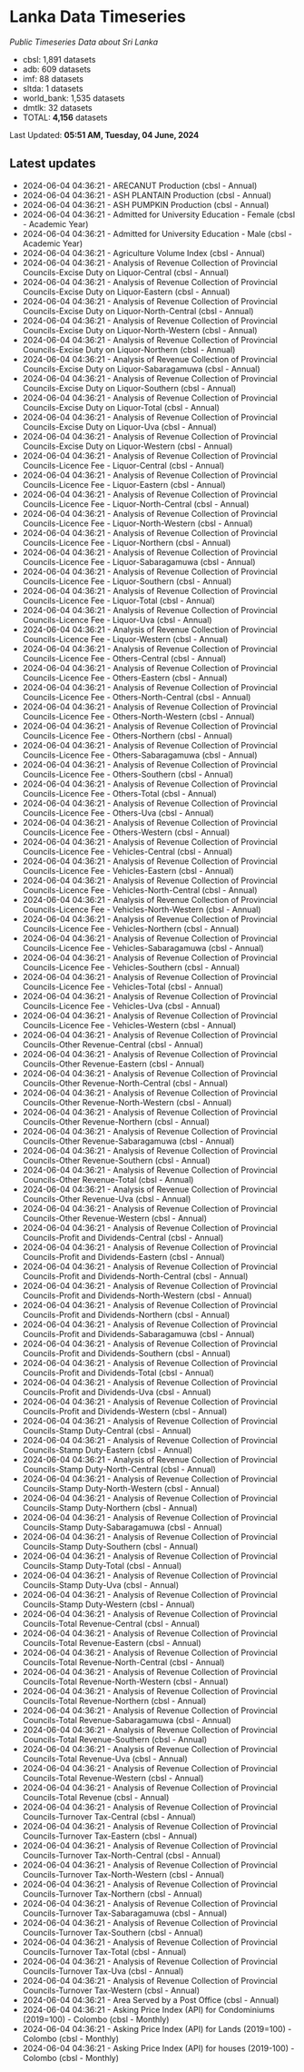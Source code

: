 # Lanka Data Timeseries
*Public Timeseries Data about Sri Lanka*

* cbsl: 1,891 datasets
* adb: 609 datasets
* imf: 88 datasets
* sltda: 1 datasets
* world_bank: 1,535 datasets
* dmtlk: 32 datasets
* TOTAL: **4,156** datasets

Last Updated: **05:51 AM, Tuesday, 04 June, 2024**

## Latest updates

* 2024-06-04 04:36:21 - ARECANUT Production (cbsl - Annual)
* 2024-06-04 04:36:21 - ASH PLANTAIN Production (cbsl - Annual)
* 2024-06-04 04:36:21 - ASH PUMPKIN Production (cbsl - Annual)
* 2024-06-04 04:36:21 - Admitted for University Education - Female (cbsl - Academic Year)
* 2024-06-04 04:36:21 - Admitted for University Education - Male (cbsl - Academic Year)
* 2024-06-04 04:36:21 - Agriculture Volume Index (cbsl - Annual)
* 2024-06-04 04:36:21 - Analysis of Revenue Collection of Provincial Councils-Excise Duty on Liquor-Central (cbsl - Annual)
* 2024-06-04 04:36:21 - Analysis of Revenue Collection of Provincial Councils-Excise Duty on Liquor-Eastern (cbsl - Annual)
* 2024-06-04 04:36:21 - Analysis of Revenue Collection of Provincial Councils-Excise Duty on Liquor-North-Central (cbsl - Annual)
* 2024-06-04 04:36:21 - Analysis of Revenue Collection of Provincial Councils-Excise Duty on Liquor-North-Western (cbsl - Annual)
* 2024-06-04 04:36:21 - Analysis of Revenue Collection of Provincial Councils-Excise Duty on Liquor-Northern (cbsl - Annual)
* 2024-06-04 04:36:21 - Analysis of Revenue Collection of Provincial Councils-Excise Duty on Liquor-Sabaragamuwa (cbsl - Annual)
* 2024-06-04 04:36:21 - Analysis of Revenue Collection of Provincial Councils-Excise Duty on Liquor-Southern (cbsl - Annual)
* 2024-06-04 04:36:21 - Analysis of Revenue Collection of Provincial Councils-Excise Duty on Liquor-Total (cbsl - Annual)
* 2024-06-04 04:36:21 - Analysis of Revenue Collection of Provincial Councils-Excise Duty on Liquor-Uva (cbsl - Annual)
* 2024-06-04 04:36:21 - Analysis of Revenue Collection of Provincial Councils-Excise Duty on Liquor-Western (cbsl - Annual)
* 2024-06-04 04:36:21 - Analysis of Revenue Collection of Provincial Councils-Licence Fee - Liquor-Central (cbsl - Annual)
* 2024-06-04 04:36:21 - Analysis of Revenue Collection of Provincial Councils-Licence Fee - Liquor-Eastern (cbsl - Annual)
* 2024-06-04 04:36:21 - Analysis of Revenue Collection of Provincial Councils-Licence Fee - Liquor-North-Central (cbsl - Annual)
* 2024-06-04 04:36:21 - Analysis of Revenue Collection of Provincial Councils-Licence Fee - Liquor-North-Western (cbsl - Annual)
* 2024-06-04 04:36:21 - Analysis of Revenue Collection of Provincial Councils-Licence Fee - Liquor-Northern (cbsl - Annual)
* 2024-06-04 04:36:21 - Analysis of Revenue Collection of Provincial Councils-Licence Fee - Liquor-Sabaragamuwa (cbsl - Annual)
* 2024-06-04 04:36:21 - Analysis of Revenue Collection of Provincial Councils-Licence Fee - Liquor-Southern (cbsl - Annual)
* 2024-06-04 04:36:21 - Analysis of Revenue Collection of Provincial Councils-Licence Fee - Liquor-Total (cbsl - Annual)
* 2024-06-04 04:36:21 - Analysis of Revenue Collection of Provincial Councils-Licence Fee - Liquor-Uva (cbsl - Annual)
* 2024-06-04 04:36:21 - Analysis of Revenue Collection of Provincial Councils-Licence Fee - Liquor-Western (cbsl - Annual)
* 2024-06-04 04:36:21 - Analysis of Revenue Collection of Provincial Councils-Licence Fee - Others-Central (cbsl - Annual)
* 2024-06-04 04:36:21 - Analysis of Revenue Collection of Provincial Councils-Licence Fee - Others-Eastern (cbsl - Annual)
* 2024-06-04 04:36:21 - Analysis of Revenue Collection of Provincial Councils-Licence Fee - Others-North-Central (cbsl - Annual)
* 2024-06-04 04:36:21 - Analysis of Revenue Collection of Provincial Councils-Licence Fee - Others-North-Western (cbsl - Annual)
* 2024-06-04 04:36:21 - Analysis of Revenue Collection of Provincial Councils-Licence Fee - Others-Northern (cbsl - Annual)
* 2024-06-04 04:36:21 - Analysis of Revenue Collection of Provincial Councils-Licence Fee - Others-Sabaragamuwa (cbsl - Annual)
* 2024-06-04 04:36:21 - Analysis of Revenue Collection of Provincial Councils-Licence Fee - Others-Southern (cbsl - Annual)
* 2024-06-04 04:36:21 - Analysis of Revenue Collection of Provincial Councils-Licence Fee - Others-Total (cbsl - Annual)
* 2024-06-04 04:36:21 - Analysis of Revenue Collection of Provincial Councils-Licence Fee - Others-Uva (cbsl - Annual)
* 2024-06-04 04:36:21 - Analysis of Revenue Collection of Provincial Councils-Licence Fee - Others-Western (cbsl - Annual)
* 2024-06-04 04:36:21 - Analysis of Revenue Collection of Provincial Councils-Licence Fee - Vehicles-Central (cbsl - Annual)
* 2024-06-04 04:36:21 - Analysis of Revenue Collection of Provincial Councils-Licence Fee - Vehicles-Eastern (cbsl - Annual)
* 2024-06-04 04:36:21 - Analysis of Revenue Collection of Provincial Councils-Licence Fee - Vehicles-North-Central (cbsl - Annual)
* 2024-06-04 04:36:21 - Analysis of Revenue Collection of Provincial Councils-Licence Fee - Vehicles-North-Western (cbsl - Annual)
* 2024-06-04 04:36:21 - Analysis of Revenue Collection of Provincial Councils-Licence Fee - Vehicles-Northern (cbsl - Annual)
* 2024-06-04 04:36:21 - Analysis of Revenue Collection of Provincial Councils-Licence Fee - Vehicles-Sabaragamuwa (cbsl - Annual)
* 2024-06-04 04:36:21 - Analysis of Revenue Collection of Provincial Councils-Licence Fee - Vehicles-Southern (cbsl - Annual)
* 2024-06-04 04:36:21 - Analysis of Revenue Collection of Provincial Councils-Licence Fee - Vehicles-Total (cbsl - Annual)
* 2024-06-04 04:36:21 - Analysis of Revenue Collection of Provincial Councils-Licence Fee - Vehicles-Uva (cbsl - Annual)
* 2024-06-04 04:36:21 - Analysis of Revenue Collection of Provincial Councils-Licence Fee - Vehicles-Western (cbsl - Annual)
* 2024-06-04 04:36:21 - Analysis of Revenue Collection of Provincial Councils-Other Revenue-Central (cbsl - Annual)
* 2024-06-04 04:36:21 - Analysis of Revenue Collection of Provincial Councils-Other Revenue-Eastern (cbsl - Annual)
* 2024-06-04 04:36:21 - Analysis of Revenue Collection of Provincial Councils-Other Revenue-North-Central (cbsl - Annual)
* 2024-06-04 04:36:21 - Analysis of Revenue Collection of Provincial Councils-Other Revenue-North-Western (cbsl - Annual)
* 2024-06-04 04:36:21 - Analysis of Revenue Collection of Provincial Councils-Other Revenue-Northern (cbsl - Annual)
* 2024-06-04 04:36:21 - Analysis of Revenue Collection of Provincial Councils-Other Revenue-Sabaragamuwa (cbsl - Annual)
* 2024-06-04 04:36:21 - Analysis of Revenue Collection of Provincial Councils-Other Revenue-Southern (cbsl - Annual)
* 2024-06-04 04:36:21 - Analysis of Revenue Collection of Provincial Councils-Other Revenue-Total (cbsl - Annual)
* 2024-06-04 04:36:21 - Analysis of Revenue Collection of Provincial Councils-Other Revenue-Uva (cbsl - Annual)
* 2024-06-04 04:36:21 - Analysis of Revenue Collection of Provincial Councils-Other Revenue-Western (cbsl - Annual)
* 2024-06-04 04:36:21 - Analysis of Revenue Collection of Provincial Councils-Profit and Dividends-Central (cbsl - Annual)
* 2024-06-04 04:36:21 - Analysis of Revenue Collection of Provincial Councils-Profit and Dividends-Eastern (cbsl - Annual)
* 2024-06-04 04:36:21 - Analysis of Revenue Collection of Provincial Councils-Profit and Dividends-North-Central (cbsl - Annual)
* 2024-06-04 04:36:21 - Analysis of Revenue Collection of Provincial Councils-Profit and Dividends-North-Western (cbsl - Annual)
* 2024-06-04 04:36:21 - Analysis of Revenue Collection of Provincial Councils-Profit and Dividends-Northern (cbsl - Annual)
* 2024-06-04 04:36:21 - Analysis of Revenue Collection of Provincial Councils-Profit and Dividends-Sabaragamuwa (cbsl - Annual)
* 2024-06-04 04:36:21 - Analysis of Revenue Collection of Provincial Councils-Profit and Dividends-Southern (cbsl - Annual)
* 2024-06-04 04:36:21 - Analysis of Revenue Collection of Provincial Councils-Profit and Dividends-Total (cbsl - Annual)
* 2024-06-04 04:36:21 - Analysis of Revenue Collection of Provincial Councils-Profit and Dividends-Uva (cbsl - Annual)
* 2024-06-04 04:36:21 - Analysis of Revenue Collection of Provincial Councils-Profit and Dividends-Western (cbsl - Annual)
* 2024-06-04 04:36:21 - Analysis of Revenue Collection of Provincial Councils-Stamp Duty-Central (cbsl - Annual)
* 2024-06-04 04:36:21 - Analysis of Revenue Collection of Provincial Councils-Stamp Duty-Eastern (cbsl - Annual)
* 2024-06-04 04:36:21 - Analysis of Revenue Collection of Provincial Councils-Stamp Duty-North-Central (cbsl - Annual)
* 2024-06-04 04:36:21 - Analysis of Revenue Collection of Provincial Councils-Stamp Duty-North-Western (cbsl - Annual)
* 2024-06-04 04:36:21 - Analysis of Revenue Collection of Provincial Councils-Stamp Duty-Northern (cbsl - Annual)
* 2024-06-04 04:36:21 - Analysis of Revenue Collection of Provincial Councils-Stamp Duty-Sabaragamuwa (cbsl - Annual)
* 2024-06-04 04:36:21 - Analysis of Revenue Collection of Provincial Councils-Stamp Duty-Southern (cbsl - Annual)
* 2024-06-04 04:36:21 - Analysis of Revenue Collection of Provincial Councils-Stamp Duty-Total (cbsl - Annual)
* 2024-06-04 04:36:21 - Analysis of Revenue Collection of Provincial Councils-Stamp Duty-Uva (cbsl - Annual)
* 2024-06-04 04:36:21 - Analysis of Revenue Collection of Provincial Councils-Stamp Duty-Western (cbsl - Annual)
* 2024-06-04 04:36:21 - Analysis of Revenue Collection of Provincial Councils-Total Revenue-Central (cbsl - Annual)
* 2024-06-04 04:36:21 - Analysis of Revenue Collection of Provincial Councils-Total Revenue-Eastern (cbsl - Annual)
* 2024-06-04 04:36:21 - Analysis of Revenue Collection of Provincial Councils-Total Revenue-North-Central (cbsl - Annual)
* 2024-06-04 04:36:21 - Analysis of Revenue Collection of Provincial Councils-Total Revenue-North-Western (cbsl - Annual)
* 2024-06-04 04:36:21 - Analysis of Revenue Collection of Provincial Councils-Total Revenue-Northern (cbsl - Annual)
* 2024-06-04 04:36:21 - Analysis of Revenue Collection of Provincial Councils-Total Revenue-Sabaragamuwa (cbsl - Annual)
* 2024-06-04 04:36:21 - Analysis of Revenue Collection of Provincial Councils-Total Revenue-Southern (cbsl - Annual)
* 2024-06-04 04:36:21 - Analysis of Revenue Collection of Provincial Councils-Total Revenue-Uva (cbsl - Annual)
* 2024-06-04 04:36:21 - Analysis of Revenue Collection of Provincial Councils-Total Revenue-Western (cbsl - Annual)
* 2024-06-04 04:36:21 - Analysis of Revenue Collection of Provincial Councils-Total Revenue (cbsl - Annual)
* 2024-06-04 04:36:21 - Analysis of Revenue Collection of Provincial Councils-Turnover Tax-Central (cbsl - Annual)
* 2024-06-04 04:36:21 - Analysis of Revenue Collection of Provincial Councils-Turnover Tax-Eastern (cbsl - Annual)
* 2024-06-04 04:36:21 - Analysis of Revenue Collection of Provincial Councils-Turnover Tax-North-Central (cbsl - Annual)
* 2024-06-04 04:36:21 - Analysis of Revenue Collection of Provincial Councils-Turnover Tax-North-Western (cbsl - Annual)
* 2024-06-04 04:36:21 - Analysis of Revenue Collection of Provincial Councils-Turnover Tax-Northern (cbsl - Annual)
* 2024-06-04 04:36:21 - Analysis of Revenue Collection of Provincial Councils-Turnover Tax-Sabaragamuwa (cbsl - Annual)
* 2024-06-04 04:36:21 - Analysis of Revenue Collection of Provincial Councils-Turnover Tax-Southern (cbsl - Annual)
* 2024-06-04 04:36:21 - Analysis of Revenue Collection of Provincial Councils-Turnover Tax-Total (cbsl - Annual)
* 2024-06-04 04:36:21 - Analysis of Revenue Collection of Provincial Councils-Turnover Tax-Uva (cbsl - Annual)
* 2024-06-04 04:36:21 - Analysis of Revenue Collection of Provincial Councils-Turnover Tax-Western (cbsl - Annual)
* 2024-06-04 04:36:21 - Area Served by a Post Office (cbsl - Annual)
* 2024-06-04 04:36:21 - Asking Price Index (API) for Condominiums (2019=100) - Colombo (cbsl - Monthly)
* 2024-06-04 04:36:21 - Asking Price Index (API) for Lands (2019=100) - Colombo (cbsl - Monthly)
* 2024-06-04 04:36:21 - Asking Price Index (API) for houses (2019-100) - Colombo (cbsl - Monthly)